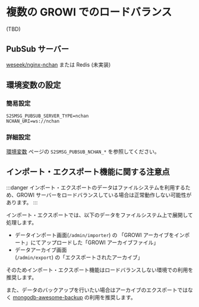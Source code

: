 # 複数の GROWI でのロードバランス

(TBD)

## PubSub サーバー

[weseek/nginx-nchan](https://hub.docker.com/repository/docker/weseek/nginx-nchan/) または Redis (未実装)

## 環境変数の設定

### 簡易設定

```
S2SMSG_PUBSUB_SERVER_TYPE=nchan
NCHAN_URI=ws://nchan
```

### 詳細設定

[環境変数](/ja/admin-guide/admin-cookbook/env-vars.html) ページの `S2SMSG_PUBSUB_NCHAN_*` を参照してください。

## インポート・エクスポート機能に関する注意点

:::danger
インポート・エクスポートのデータはファイルシステムを利用するため、GROWI サーバーをロードバランスしている場合は正常動作しない可能性があります。
:::

インポート・エクスポートでは、以下のデータをファイルシステム上で展開して処理します。

- データインポート画面(`/admin/importer`) の 「GROWI アーカイブをインポート」にてアップロードした「GROWI アーカイブファイル」
- データアーカイブ画面(`/admin/export`) の「エクスポートされたアーカイブ」

そのためインポート・エクスポート機能はロードバランスしない環境での利用を推奨します。

また、データのバックアップを行いたい場合はアーカイブのエクスポートではなく [mongodb-awesome-backup](/ja/admin-guide/admin-cookbook/mongodb-backup.html) の利用を推奨します。

